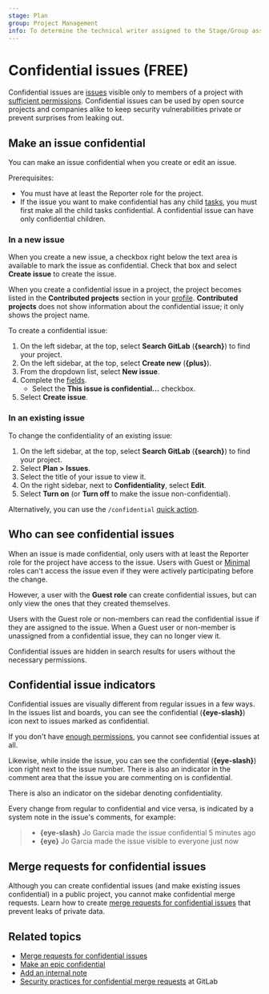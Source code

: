 ```yaml
---
stage: Plan
group: Project Management
info: To determine the technical writer assigned to the Stage/Group associated with this page, see https://about.gitlab.com/handbook/product/ux/technical-writing/#assignments
---
```


# Confidential issues **(FREE)**

Confidential issues are [issues](index.md) visible only to members of a project with
[sufficient permissions](#who-can-see-confidential-issues).
Confidential issues can be used by open source projects and companies alike to
keep security vulnerabilities private or prevent surprises from leaking out.

## Make an issue confidential

You can make an issue confidential when you create or edit an issue.

Prerequisites:

- You must have at least the Reporter role for the project.
- If the issue you want to make confidential has any child [tasks](../../tasks.md),
  you must first make all the child tasks confidential.
  A confidential issue can have only confidential children.

### In a new issue

When you create a new issue, a checkbox right below the text area is available
to mark the issue as confidential. Check that box and select **Create issue**
to create the issue.

When you create a confidential issue in a project, the project becomes listed in the **Contributed projects** section in your [profile](../../profile/index.md). **Contributed projects** does not show information about the confidential issue; it only shows the project name.

To create a confidential issue:

1. On the left sidebar, at the top, select **Search GitLab** (**{search}**) to find your project.
1. On the left sidebar, at the top, select **Create new** (**{plus}**).
1. From the dropdown list, select **New issue**.
1. Complete the [fields](create_issues.md#fields-in-the-new-issue-form).
   - Select the **This issue is confidential...** checkbox.
1. Select **Create issue**.

### In an existing issue

To change the confidentiality of an existing issue:

1. On the left sidebar, at the top, select **Search GitLab** (**{search}**) to find your project.
1. Select **Plan > Issues**.
1. Select the title of your issue to view it.
1. On the right sidebar, next to **Confidentiality**, select **Edit**.
1. Select **Turn on** (or **Turn off** to make the issue non-confidential).

Alternatively, you can use the `/confidential` [quick action](../quick_actions.md#issues-merge-requests-and-epics).

## Who can see confidential issues

When an issue is made confidential, only users with at least the Reporter role
for the project have access to the issue.
Users with Guest or [Minimal](../../permissions.md#users-with-minimal-access) roles can't access
the issue even if they were actively participating before the change.

However, a user with the **Guest role** can create confidential issues, but can only view the ones
that they created themselves.

Users with the Guest role or non-members can read the confidential issue if they are assigned to the issue.
When a Guest user or non-member is unassigned from a confidential issue, they can no longer view it.

Confidential issues are hidden in search results for users without the necessary permissions.

## Confidential issue indicators

Confidential issues are visually different from regular issues in a few ways.
In the issues list and boards, you can see the confidential (**{eye-slash}**) icon
next to issues marked as confidential.

If you don't have [enough permissions](#who-can-see-confidential-issues),
you cannot see confidential issues at all.

Likewise, while inside the issue, you can see the confidential (**{eye-slash}**) icon right next to
the issue number. There is also an indicator in the comment area that the
issue you are commenting on is confidential.

There is also an indicator on the sidebar denoting confidentiality.

Every change from regular to confidential and vice versa, is indicated by a
system note in the issue's comments, for example:

> - **{eye-slash}** Jo Garcia made the issue confidential 5 minutes ago
> - **{eye}** Jo Garcia made the issue visible to everyone just now

## Merge requests for confidential issues

Although you can create confidential issues (and make existing issues confidential) in a public project, you cannot make confidential merge requests.
Learn how to create [merge requests for confidential issues](../merge_requests/confidential.md) that prevent leaks of private data.

## Related topics

- [Merge requests for confidential issues](../merge_requests/confidential.md)
- [Make an epic confidential](../../group/epics/manage_epics.md#make-an-epic-confidential)
- [Add an internal note](../../discussions/index.md#add-an-internal-note)
- [Security practices for confidential merge requests](https://gitlab.com/gitlab-org/release/docs/blob/master/general/security/developer.md#security-releases-critical-non-critical-as-a-developer) at GitLab

